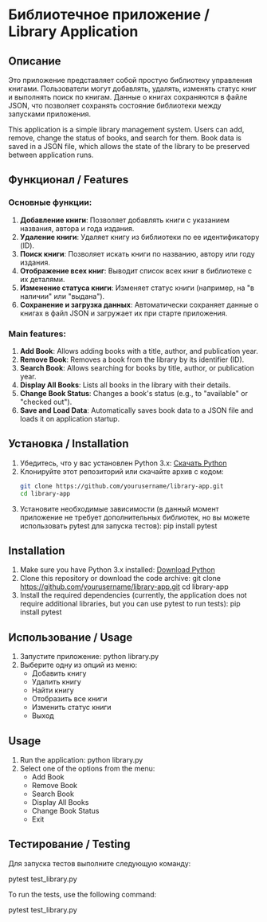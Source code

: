 # Библиотечное приложение / Library Application

## Описание

Это приложение представляет собой простую библиотеку управления книгами. Пользователи могут добавлять, удалять, изменять статус книг и выполнять поиск по книгам. Данные о книгах сохраняются в файле JSON, что позволяет сохранять состояние библиотеки между запусками приложения.

This application is a simple library management system. Users can add, remove, change the status of books, and search for them. Book data is saved in a JSON file, which allows the state of the library to be preserved between application runs.

## Функционал / Features

### Основные функции:
1. **Добавление книги**: Позволяет добавлять книги с указанием названия, автора и года издания.
2. **Удаление книги**: Удаляет книгу из библиотеки по ее идентификатору (ID).
3. **Поиск книги**: Позволяет искать книги по названию, автору или году издания.
4. **Отображение всех книг**: Выводит список всех книг в библиотеке с их деталями.
5. **Изменение статуса книги**: Изменяет статус книги (например, на "в наличии" или "выдана").
6. **Сохранение и загрузка данных**: Автоматически сохраняет данные о книгах в файл JSON и загружает их при старте приложения.

### Main features:
1. **Add Book**: Allows adding books with a title, author, and publication year.
2. **Remove Book**: Removes a book from the library by its identifier (ID).
3. **Search Book**: Allows searching for books by title, author, or publication year.
4. **Display All Books**: Lists all books in the library with their details.
5. **Change Book Status**: Changes a book's status (e.g., to "available" or "checked out").
6. **Save and Load Data**: Automatically saves book data to a JSON file and loads it on application startup.

## Установка / Installation

1. Убедитесь, что у вас установлен Python 3.x: [Скачать Python](https://www.python.org/downloads/)
2. Клонируйте этот репозиторий или скачайте архив с кодом:
   ```bash
   git clone https://github.com/yourusername/library-app.git
   cd library-app
3. Установите необходимые зависимости (в данный момент приложение не требует дополнительных библиотек, но вы можете использовать pytest для запуска тестов):
      pip install pytest

## Installation
1. Make sure you have Python 3.x installed: [Download Python](https://www.python.org/downloads/)
2. Clone this repository or download the code archive:
      git clone https://github.com/yourusername/library-app.git
   cd library-app
3. Install the required dependencies (currently, the application does not require additional libraries, but you can use pytest to run tests):
      pip install pytest

## Использование / Usage
1. Запустите приложение:
      python library.py
2. Выберите одну из опций из меню:
   - Добавить книгу
   - Удалить книгу
   - Найти книгу
   - Отобразить все книги
   - Изменить статус книги
   - Выход

## Usage
1. Run the application:
      python library.py
2. Select one of the options from the menu:
   - Add Book
   - Remove Book
   - Search Book
   - Display All Books
   - Change Book Status
   - Exit
  
## Тестирование / Testing

Для запуска тестов выполните следующую команду:

pytest test_library.py

To run the tests, use the following command:

pytest test_library.py
